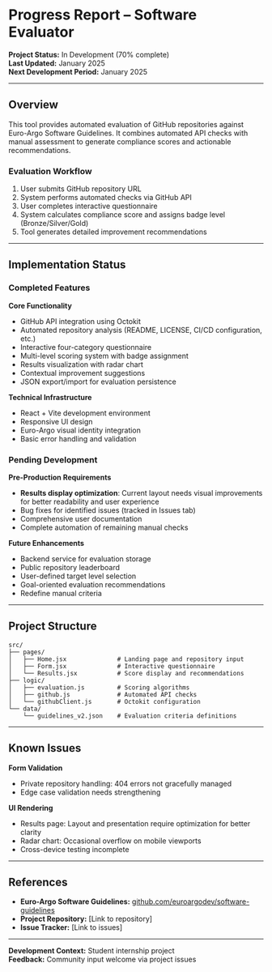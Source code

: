 # Progress Report – Software Evaluator

**Project Status:** In Development (70% complete)  
**Last Updated:** January 2025  
**Next Development Period:** January 2025

---

## Overview

This tool provides automated evaluation of GitHub repositories against Euro-Argo Software Guidelines. It combines automated API checks with manual assessment to generate compliance scores and actionable recommendations.

### Evaluation Workflow

1. User submits GitHub repository URL
2. System performs automated checks via GitHub API
3. User completes interactive questionnaire 
4. System calculates compliance score and assigns badge level (Bronze/Silver/Gold)
5. Tool generates detailed improvement recommendations

---

## Implementation Status

### Completed Features

**Core Functionality**
- GitHub API integration using Octokit
- Automated repository analysis (README, LICENSE, CI/CD configuration, etc.)
- Interactive four-category questionnaire
- Multi-level scoring system with badge assignment
- Results visualization with radar chart
- Contextual improvement suggestions
- JSON export/import for evaluation persistence

**Technical Infrastructure**
- React + Vite development environment
- Responsive UI design
- Euro-Argo visual identity integration
- Basic error handling and validation

### Pending Development

**Pre-Production Requirements**
- **Results display optimization**: Current layout needs visual improvements for better readability and user experience
- Bug fixes for identified issues (tracked in Issues tab)
- Comprehensive user documentation
- Complete automation of remaining manual checks

**Future Enhancements**
- Backend service for evaluation storage
- Public repository leaderboard
- User-defined target level selection
- Goal-oriented evaluation recommendations
- Redefine manual criteria

---

## Project Structure

```
src/
├── pages/
│   ├── Home.jsx              # Landing page and repository input
│   ├── Form.jsx              # Interactive questionnaire
│   └── Results.jsx           # Score display and recommendations
├── logic/
│   ├── evaluation.js         # Scoring algorithms
│   ├── github.js             # Automated API checks
│   └── githubClient.js       # Octokit configuration
└── data/
    └── guidelines_v2.json    # Evaluation criteria definitions
```

---

## Known Issues

**Form Validation**
- Private repository handling: 404 errors not gracefully managed
- Edge case validation needs strengthening

**UI Rendering**
- Results page: Layout and presentation require optimization for better clarity
- Radar chart: Occasional overflow on mobile viewports
- Cross-device testing incomplete

---

## References

- **Euro-Argo Software Guidelines:** [github.com/euroargodev/software-guidelines](https://github.com/euroargodev/software-guidelines)
- **Project Repository:** [Link to repository]
- **Issue Tracker:** [Link to issues]

---

**Development Context:** Student internship project  
**Feedback:** Community input welcome via project issues